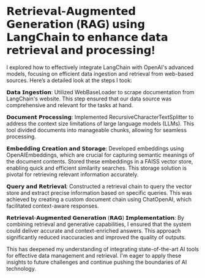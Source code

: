 
# 𝗥𝗲𝘁𝗿𝗶𝗲𝘃𝗮𝗹-𝗔𝘂𝗴𝗺𝗲𝗻𝘁𝗲𝗱 𝗚𝗲𝗻𝗲𝗿𝗮𝘁𝗶𝗼𝗻 (𝗥𝗔𝗚) 𝘂𝘀𝗶𝗻𝗴 𝗟𝗮𝗻𝗴𝗖𝗵𝗮𝗶𝗻 𝘁𝗼 𝗲𝗻𝗵𝗮𝗻𝗰𝗲 𝗱𝗮𝘁𝗮 𝗿𝗲𝘁𝗿𝗶𝗲𝘃𝗮𝗹 𝗮𝗻𝗱 𝗽𝗿𝗼𝗰𝗲𝘀𝘀𝗶𝗻𝗴!

I explored how to effectively integrate LangChain with OpenAI's advanced models, focusing on efficient data ingestion and retrieval from web-based sources. Here’s a detailed look at the steps I took:

𝗗𝗮𝘁𝗮 𝗜𝗻𝗴𝗲𝘀𝘁𝗶𝗼𝗻: Utilized WebBaseLoader to scrape documentation from LangChain's website. This step ensured that our data source was comprehensive and relevant for the tasks at hand.

𝗗𝗼𝗰𝘂𝗺𝗲𝗻𝘁 𝗣𝗿𝗼𝗰𝗲𝘀𝘀𝗶𝗻𝗴: Implemented RecursiveCharacterTextSplitter to address the context size limitations of large language models (LLMs). This tool divided documents into manageable chunks, allowing for seamless processing.

𝗘𝗺𝗯𝗲𝗱𝗱𝗶𝗻𝗴 𝗖𝗿𝗲𝗮𝘁𝗶𝗼𝗻 𝗮𝗻𝗱 𝗦𝘁𝗼𝗿𝗮𝗴𝗲: 
Developed embeddings using OpenAIEmbeddings, which are crucial for capturing semantic meanings of the document contents.
Stored these embeddings in a FAISS vector store, enabling quick and efficient similarity searches. This storage solution is pivotal for retrieving relevant information accurately.

𝗤𝘂𝗲𝗿𝘆 𝗮𝗻𝗱 𝗥𝗲𝘁𝗿𝗶𝗲𝘃𝗮𝗹: Constructed a retrieval chain to query the vector store and extract precise information based on specific queries. This was achieved by creating a custom document chain using ChatOpenAI, which facilitated context-aware responses.

𝗥𝗲𝘁𝗿𝗶𝗲𝘃𝗮𝗹-𝗔𝘂𝗴𝗺𝗲𝗻𝘁𝗲𝗱 𝗚𝗲𝗻𝗲𝗿𝗮𝘁𝗶𝗼𝗻 (𝗥𝗔𝗚) 𝗜𝗺𝗽𝗹𝗲𝗺𝗲𝗻𝘁𝗮𝘁𝗶𝗼𝗻: By combining retrieval and generative capabilities, I ensured that the system could deliver accurate and context-enriched answers. This approach significantly reduced inaccuracies and improved the quality of outputs.

This has deepened my understanding of integrating state-of-the-art AI tools for effective data management and retrieval. I'm eager to apply these insights to future challenges and continue pushing the boundaries of AI technology.
